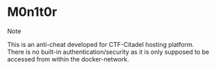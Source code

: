 # M0n1t0r

> [!NOTE]
> This is an anti-cheat developed for CTF-Citadel hosting platform. <br/>
> There is no built-in authentication/security as it is only supposed to be accessed from within the docker-network.
